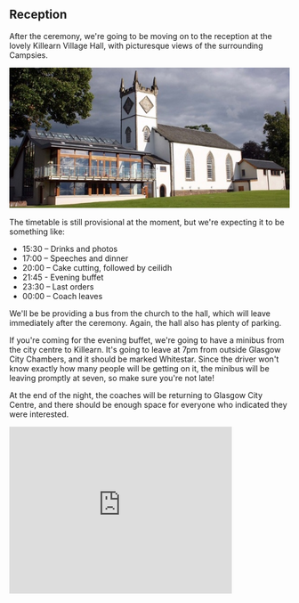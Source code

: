 ## Reception
<a name="reception"/>

After the ceremony, we're going to be moving on to the reception at the lovely Killearn Village Hall, with picturesque views of the surrounding Campsies.

![](/images/hall.jpg)

The timetable is still provisional at the moment, but we're expecting it to be something like:

* 15:30 – Drinks and photos
* 17:00 – Speeches and dinner
* 20:00 – Cake cutting, followed by ceilidh
* 21:45 - Evening buffet
* 23:30 – Last orders
* 00:00 – Coach leaves

We'll be be providing a bus from the church to the hall, which will leave immediately after the ceremony.
Again, the hall also has plenty of parking.

If you're coming for the evening buffet, we're going to have a minibus from the city centre to Killearn.
It's going to leave at 7pm from outside Glasgow City Chambers, and it should be marked Whitestar.
Since the driver won't know exactly how many people will be getting on it, the minibus will be leaving promptly at seven, so make sure you're not late!

At the end of the night, the coaches will be returning to Glasgow City Centre, and there should be enough space for everyone who indicated they were interested.

<iframe src="https://www.google.com/maps/embed?pb=!1m18!1m12!1m3!1d2228.479535333173!2d-4.374651384058091!3d56.04499998063248!2m3!1f0!2f0!3f0!3m2!1i1024!2i768!4f13.1!3m3!1m2!1s0x48885757cd281e47%3A0x49b4a397c41b0b3!2sKillearn+Village+Hall!5e0!3m2!1sen!2sus!4v1454104556959" width="400" height="300" frameborder="0" style="border:0" allowfullscreen></iframe>
